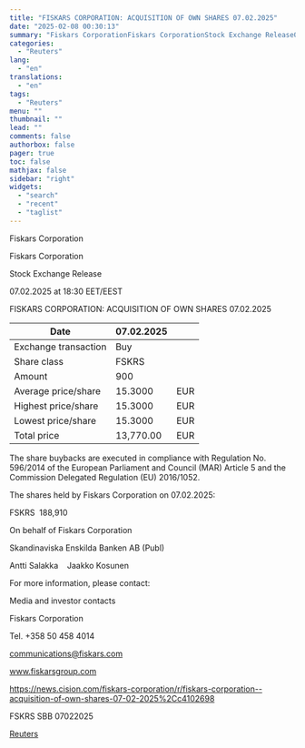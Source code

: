 ```yaml
---
title: "FISKARS CORPORATION: ACQUISITION OF OWN SHARES 07.02.2025"
date: "2025-02-08 00:30:13"
summary: "Fiskars CorporationFiskars CorporationStock Exchange Release07.02.2025 at 18:30 EET/EESTFISKARS CORPORATION: ACQUISITION OF OWN SHARES 07.02.2025Date07.02.2025Exchange transactionBuyShare classFSKRSAmount 900Average price/share15.3000EURHighest price/share15.3000EURLowest price/share15.3000EURTotal price13,770.00EURThe share buybacks are executed in compliance with Regulation No. 596/2014 of the European Parliament and Council (MAR) Article 5 and the Commission Delegated Regulation (EU) 2016/1052.The shares held by..."
categories:
  - "Reuters"
lang:
  - "en"
translations:
  - "en"
tags:
  - "Reuters"
menu: ""
thumbnail: ""
lead: ""
comments: false
authorbox: false
pager: true
toc: false
mathjax: false
sidebar: "right"
widgets:
  - "search"
  - "recent"
  - "taglist"
---
```


Fiskars Corporation

Fiskars Corporation

Stock Exchange Release

07.02.2025 at 18:30 EET/EEST

FISKARS CORPORATION: ACQUISITION OF OWN SHARES 07.02.2025

| Date | 07.02.2025 |  |
| --- | --- | --- |
| Exchange transaction | Buy |  |
| Share class | FSKRS |  |
| Amount | 900 |  |
| Average price/share | 15.3000 | EUR |
| Highest price/share | 15.3000 | EUR |
| Lowest price/share | 15.3000 | EUR |
| Total price | 13,770.00 | EUR |

The share buybacks are executed in compliance with Regulation No. 596/2014 of the European Parliament and Council (MAR) Article 5 and the Commission Delegated Regulation (EU) 2016/1052.

The shares held by Fiskars Corporation on 07.02.2025:

FSKRS  188,910

On behalf of Fiskars Corporation

Skandinaviska Enskilda Banken AB (Publ)

Antti Salakka    Jaakko Kosunen

For more information, please contact:

Media and investor contacts

Fiskars Corporation

Tel. +358 50 458 4014

communications@fiskars.com

www.fiskarsgroup.com

https://news.cision.com/fiskars-corporation/r/fiskars-corporation--acquisition-of-own-shares-07-02-2025%2Cc4102698

FSKRS SBB 07022025

[Reuters](https://www.tradingview.com/news/reuters.com,2025-02-07:newsml_Wkr5jHQTV:0-fiskars-corporation-acquisition-of-own-shares-07-02-2025/)
